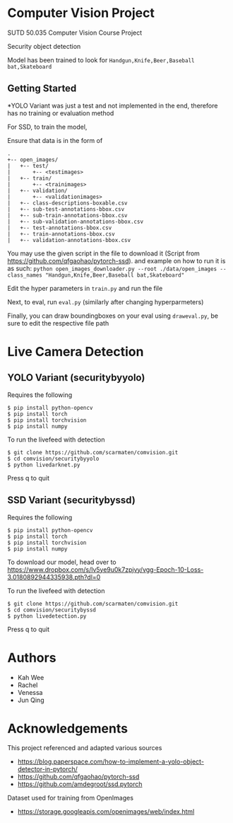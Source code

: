 # Computer Vision Project
SUTD 50.035 Computer Vision Course Project

Security object detection

Model has been trained to look for `Handgun,Knife,Beer,Baseball bat,Skateboard`

## Getting Started
*YOLO Variant was just a test and not implemented in the end, therefore has no training or evaluation method

For SSD, to train the model,

Ensure that data is in the form of
```
.
+-- open_images/
|   +-- test/
|       +-- <testimages>
|   +-- train/
|       +-- <trainimages>
|   +-- validation/
|       +-- <validationimages>
|   +-- class-descriptions-boxable.csv
|   +-- sub-test-annotations-bbox.csv
|   +-- sub-train-annotations-bbox.csv
|   +-- sub-validation-annotations-bbox.csv
|   +-- test-annotations-bbox.csv
|   +-- train-annotations-bbox.csv
|   +-- validation-annotations-bbox.csv
```
You may use the given script in the file to download it (Script from https://github.com/qfgaohao/pytorch-ssd). and example on how to run it is as such: `python open_images_downloader.py --root ./data/open_images --class_names "Handgun,Knife,Beer,Baseball bat,Skateboard"`

Edit the hyper parameters in `train.py` and run the file

Next, to eval, run `eval.py` (similarly after changing hyperparmeters)

Finally, you can draw boundingboxes on your eval using `draweval.py`, be sure to edit the respective file path

# Live Camera Detection

## YOLO Variant (securitybyyolo)
Requires the following

```
$ pip install python-opencv
$ pip install torch
$ pip install torchvision
$ pip install numpy
```
To run the livefeed with detection
```
$ git clone https://github.com/scarmaten/comvision.git
$ cd comvision/securitybyyolo
$ python livedarknet.py
```
Press q to quit

## SSD Variant (securitybyssd)
Requires the following

```
$ pip install python-opencv
$ pip install torch
$ pip install torchvision
$ pip install numpy
```

To download our model, head over to
https://www.dropbox.com/s/lv5ye9u0k7zpjvy/vgg-Epoch-10-Loss-3.0180892944335938.pth?dl=0

To run the livefeed with detection
```
$ git clone https://github.com/scarmaten/comvision.git
$ cd comvision/securitybyssd
$ python livedetection.py
```
Press q to quit

# Authors
* Kah Wee
* Rachel
* Venessa
* Jun Qing

# Acknowledgements
This project referenced and adapted various sources

* https://blog.paperspace.com/how-to-implement-a-yolo-object-detector-in-pytorch/
* https://github.com/qfgaohao/pytorch-ssd
* https://github.com/amdegroot/ssd.pytorch

Dataset used for training from OpenImages
* https://storage.googleapis.com/openimages/web/index.html